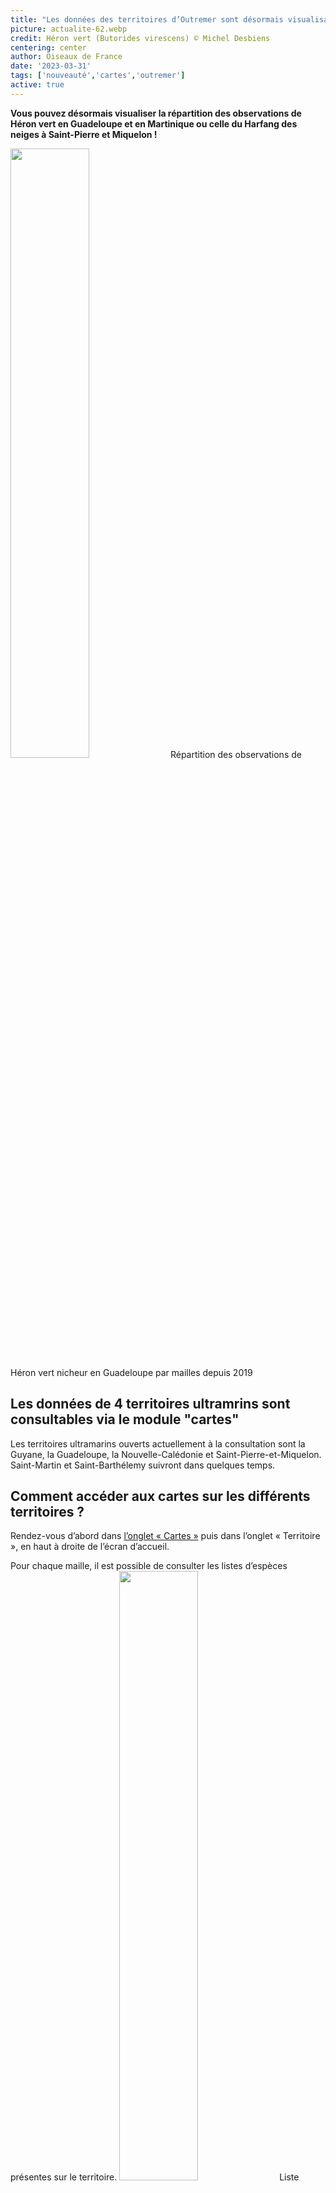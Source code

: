 ```yaml
---
title: "Les données des territoires d’Outremer sont désormais visualisables sur l’onglet cartes!"
picture: actualite-62.webp
credit: Héron vert (Butorides virescens) © Michel Desbiens
centering: center
author: Oiseaux de France
date: '2023-03-31'
tags: ['nouveauté','cartes','outremer']
active: true
---
```


**Vous pouvez désormais visualiser la répartition des observations de Héron vert en Guadeloupe et en Martinique ou celle du Harfang des neiges à Saint-Pierre et Miquelon !**

<img class="InformativePagePicture" style="width: 50%" src="/news/actualite-62-carte-répartition-héron-vert-nicheur.PNG"/>
<span class="InformativePagePictureLegend">Répartition des observations de Héron vert nicheur en Guadeloupe par mailles depuis 2019</span>

## Les données de 4 territoires ultramrins sont consultables via le module "cartes"

Les territoires ultramarins ouverts actuellement à la consultation sont la Guyane, la Guadeloupe, la Nouvelle-Calédonie et Saint-Pierre-et-Miquelon. Saint-Martin et Saint-Barthélemy suivront dans quelques temps. 

## Comment accéder aux cartes sur les différents territoires ?

Rendez-vous d’abord dans [l’onglet « Cartes »](https://www.oiseauxdefrance.org/prospecting) puis dans l’onglet « Territoire », en haut à droite de l’écran d’accueil. 

Pour chaque maille, il est possible de consulter les listes d’espèces présentes sur le territoire.
<img class="InformativePagePicture" style="width: 50%" src="/news/actualite-62-consultation-listes-d'espèces-mailles.PNG"/>
<span class="InformativePagePictureLegend">Liste d'espèces de la maille 20W637N1762</span>
 
Enfin dans le cadre de la recherche par espèce, il est possible de choisir la période d’observation : « toutes saisons », « hivernage » ou « reproduction ». 

<img class="InformativePagePicture" style="width: 50%" src="/news/actualite-62-répartition-harfang-hivernant.PNG"/>
<span class="InformativePagePictureLegend">Réparition des observations de Harfang des neiges hivernant à Saint-Pierre-et-Miquelon par mailles depuis 2019</span>


